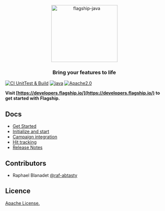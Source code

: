 

<p align="center">

<img  src="https://mk0abtastybwtpirqi5t.kinstacdn.com/wp-content/uploads/picture-solutions-persona-product-flagship.jpg"  width="211"  height="182"  alt="flagship-java"  />

</p>

<h3 align="center">Bring your features to life</h3>

[![CI UnitTest & Build](https://github.com/raf-abtasty/flagship-java/actions/workflows/ci-test-build.yml/badge.svg?branch=main)](https://github.com/raf-abtasty/flagship-java/actions/workflows/ci-test-build.yml)
[![java](https://img.shields.io/badge/Java-1.8-blue.svg)]()
[![Apache2.0](https://img.shields.io/badge/License-Apache%202.0-blue.svg)](http://www.apache.org/licenses/LICENSE-2.0)


**Visit [https://developers.flagship.io/](https://developers.flagship.io/) to get started with Flagship.**

## Docs

- [Get Started](http://developers.flagship.io/)
- [Initialize and start](http://developers.flagship.io/)
- [Campaign integration](http://developers.flagship.io/)
- [Hit tracking](http://developers.flagship.io/)
- [Release Notes](http://developers.flagship.io/)


## Contributors

- Raphael Blanadet [@raf-abtasty](https://github.com/raf-abtasty)

## Licence

[Apache License.](https://github.com/raf-abtasty/flagship-java/blob/main/LICENSE)
